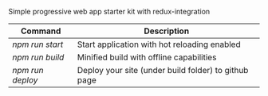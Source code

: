 Simple progressive web app starter kit with redux-integration 

Command|Description
--- | ---
*npm run start*|Start application with hot reloading enabled
*npm run build*|Minified build with offline capabilities
*npm run deploy*|Deploy your site (under build folder) to github page

